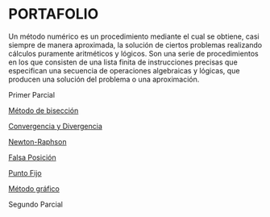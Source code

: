 # PORTAFOLIO

Un método numérico es un procedimiento mediante el cual se obtiene, casi siempre de manera aproximada, la solución de ciertos problemas realizando cálculos puramente aritméticos y lógicos.
Son una serie de procedimientos en los que consisten de una lista finita de instrucciones precisas que especifican una secuencia de operaciones algebraicas y lógicas, que producen una solución del problema o una aproximación.


Primer Parcial

[Método de bisección](https://github.com/AdryIS/MetodoDeBiseccion)

[Convergencia y Divergencia](https://github.com/AdryIS/Convergencia-y-Divergencia)

[Newton-Raphson](https://github.com/AdryIS/Newton-Raphson)

[Falsa Posición](https://github.com/AdryIS/FalsaPosicion)

[Punto Fijo](https://github.com/AdryIS/PuntoFijo)

[Método gráfico](https://github.com/AdryIS/MetodoGrafico)


Segundo Parcial
